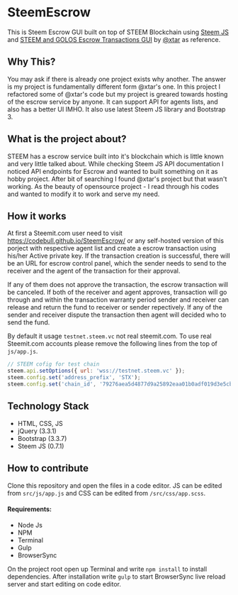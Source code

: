 # SteemEscrow
This is Steem Escrow GUI built on top of STEEM Blockchain using [Steem JS](https://github.com/steemit/steem-js/) and [STEEM and GOLOS Escrow Transactions GUI](https://github.com/MrXtar/steem-golos-escrow-gui) by [@xtar](https://steemit.com/@xtar) as reference.

## Why This?
You may ask if there is already one project exists why another. The answer is my project is fundamentally different form @xtar's one. In this project I refactored some of @xtar's code but my project is greared towards hosting of the escrow service by anyone. It can support API for agents lists, and also has a better UI IMHO. It also use latest Steem JS library and Bootstrap 3.

## What is the project about?
STEEM has a escrow service built into it's blockchain which is little known and very little talked about. While checking Steem JS API documentation I noticed API endpoints for Escrow and wanted to built something on it as hobby project. After bit of searching I found @xtar's project but that wasn't working. As the beauty of opensource project - I read through his codes and wanted to modify it to work and serve my need.

## How it works
At first a Steemit.com user need to visit https://codebull.github.io/SteemEscrow/ or any self-hosted version of this porject with respective agent list and create a escrow transaction using his/her Active private key. If the transaction creation is successful, there will be an URL for escrow control panel, which the sender needs to send to the receiver and the agent of the transaction for their approval.

If any of them does not approve the transaction, the escrow transaction will be canceled. If both of the receiver and agent approves, transaction will go through and within the transaction warranty period sender and receiver can release and return the fund to receiver or sender repectively. If any of the sender and receiver dispute the transaction then agent will decided who to send the fund.

By default it usage `testnet.steem.vc` not real steemit.com. To use real Steemit.com accounts please remove the following lines from the top of `js/app.js`.
```javascript
// STEEM cofig for test chain
steem.api.setOptions({ url: 'wss://testnet.steem.vc' });
steem.config.set('address_prefix', 'STX');
steem.config.set('chain_id', '79276aea5d4877d9a25892eaa01b0adf019d3e5cb12a97478df3298ccdd01673');
```

## Technology Stack
- HTML, CSS, JS
- jQuery (3.3.1)
- Bootstrap (3.3.7)
- Steem JS (0.7.1)

## How to contribute
Clone this repository and open the files in a code editor. JS can be edited from `src/js/app.js` and CSS can be edited from `/src/css/app.scss`.
#### Requirements:
- Node Js
- NPM
- Terminal
- Gulp
- BrowserSync

On the project root open up Terminal and write `npm install` to install dependencies. After installation write `gulp` to start BrowserSync live reload server and start editing on code editor.
